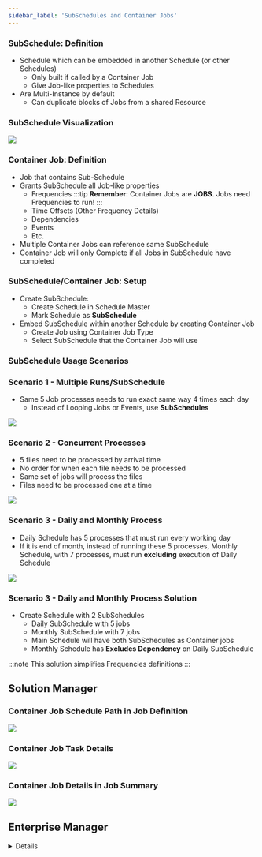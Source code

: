 ```yaml
---
sidebar_label: 'SubSchedules and Container Jobs'
---
```


### SubSchedule: Definition

* Schedule which can be embedded in another Schedule (or other Schedules)
	* Only built if called by a Container Job
	* Give Job-like properties to Schedules
* Are Multi-Instance by default
	* Can duplicate blocks of Jobs from a shared Resource

### SubSchedule Visualization

![](../static/imgbasic/424.png)

### Container Job: Definition

* Job that contains Sub-Schedule
* Grants SubSchedule all Job-like properties
	* Frequencies 
    :::tip
    **Remember**: Container Jobs are **JOBS**. Jobs need Frequencies to run!
    :::
	* Time Offsets (Other Frequency Details)
	* Dependencies
	* Events
	* Etc.
* Multiple Container Jobs can reference same SubSchedule
* Container Job will only Complete if all Jobs in SubSchedule have completed

### SubSchedule/Container Job: Setup

* Create SubSchedule:
	* Create Schedule in Schedule Master
	* Mark Schedule as **SubSchedule**
* Embed SubSchedule within another Schedule by creating Container Job
	* Create Job using Container Job Type
	* Select SubSchedule that the Container Job will use

### SubSchedule Usage Scenarios

### Scenario 1 - Multiple Runs/SubSchedule

* Same 5 Job processes needs to run exact same way 4 times each day
	* Instead of Looping Jobs or Events, use **SubSchedules**

![](../static/imgbasic/429.png)

### Scenario 2 - Concurrent Processes

* 5 files need to be processed by arrival time
* No order for when each file needs to be processed
* Same set of jobs will process the files
* Files need to be processed one at a time

![](../static/imgbasic/430.png)

### Scenario 3 - Daily and Monthly Process

* Daily Schedule has 5 processes that must run every working day
* If it is end of month, instead of running these 5 processes, Monthly Schedule, with 7 processes, must run **excluding** execution of Daily Schedule

![](../static/imgbasic/431.png)

### Scenario 3 - Daily and Monthly Process Solution

* Create Schedule with 2 SubSchedules
	* Daily SubSchedule with 5 jobs
	* Monthly SubSchedule with 7 jobs
	* Main Schedule will have both SubSchedules as Container jobs
	* Monthly Schedule has **Excludes Dependency** on Daily SubSchedule
    
:::note
This solution simplifies Frequencies definitions
:::

## Solution Manager

### Container Job Schedule Path in Job Definition

![](../static/imgbasic/sm-subschedule-schedule-path-job-definition.png)

### Container Job Task Details

![](../static/imgbasic/sm-subschedule-in-job-definition.png) 

### Container Job Details in Job Summary

![](../static/imgbasic/sm-subschedule-details-job-summary.png) 

## Enterprise Manager

<details>

### SubSchedule Designation in Schedule Master

![](../static/imgbasic/425.png) 

### SubSchedule Container Job

![](../static/imgbasic/426.png) 

### SubSchedule Container Definition

![](../static/imgbasic/427.png)

</details>

